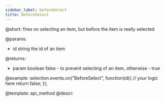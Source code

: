 ```yaml
---
sidebar_label: beforeSelect
title: beforeSelect
---          
```


@short:
	fires on selecting an item, but before the item is really selected

@params:
- id		string		the id of an item

@returns:
- param		boolean		false - to prevent selecting of an item, otherwise - true

@example:
selection.events.on("BeforeSelect", function(id){
    // your logic here
    return false;
});


@template:	api_method
@descr:


